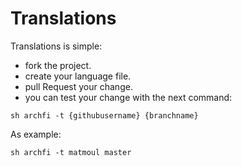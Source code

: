 # Translations

Translations is simple:

- fork the project.
- create your language file.
- pull Request your change.
- you can test your change with the next command:

```
sh archfi -t {githubusername} {branchname}
```

As example:

```
sh archfi -t matmoul master
```
